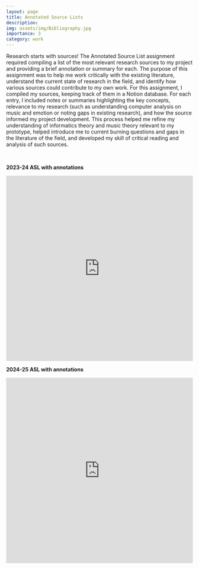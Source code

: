 ```yaml
---
layout: page
title: Annotated Source Lists
description: 
img: assets/img/Bibliography.jpg
importance: 3
category: work
---
```


Research starts with sources! The Annotated Source List assignment required compiling a list of the most relevant research sources to my project and providing a brief annotation or summary for each. The purpose of this assignment was to help me work critically with the existing literature, understand the current state of research in the field, and identify how various sources could contribute to my own work. For this assignment, I compiled my sources, keeping track of them in a Notion database. For each entry, I included notes or summaries highlighting the key concepts, relevance to my research (such as understanding computer analysis on music and emotion or noting gaps in existing research), and how the source informed my project development. This process helped me refine my understanding of informatics theory and music theory relevant to my prototype, helped introduce me to current burning questions and gaps in the literature of the field, and developed my skill of critical reading and analysis of such sources.

<br>

**2023-24 ASL with annotations**
<iframe src="https://advikmrai.github.io/ir-portfolio/assets/pdf/2024ASL.pdf" width="100%" height="500px" style="border:none;"> 2023-24 ASL with annotations</iframe> 

<br>

**2024-25 ASL with annotations**
<iframe src="https://advikmrai.github.io/ir-portfolio/assets/pdf/2025ASL.pdf" width="100%" height="500px" style="border:none;"> 2024-25 ASL (condensed) </iframe>